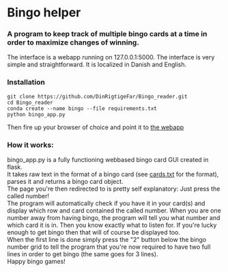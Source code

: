 # Bingo helper

### A program to keep track of multiple bingo cards at a time in order to maximize changes of winning.
The interface is a webapp running on 127.0.0.1:5000. The interface is very simple and straightforward. It is localized in Danish and English.
 <br>

### Installation
```
git clone https://github.com/DinRigtigeFar/Bingo_reader.git
cd Bingo_reader
conda create --name bingo --file requirements.txt
python bingo_app.py
```
Then fire up your browser of choice and point it to [the webapp](127.0.0.1:5000)

### How it works: <br>
bingo_app.py is a fully functioning webbased bingo card GUI created in flask. <br>
It takes raw text in the format of a bingo card (see [cards.txt](https://github.com/DinRigtigeFar/Bingo_reader/blob/master/cards.txt) for the format), parses it and returns a bingo card object.
<br>
The page you're then redirected to is pretty self explanatory: Just press the called number!
<br>
The program will automatically check if you have it in your card(s) and display which row and card contained the called number. When you are one number away from having bingo, the program will tell you what number and which card it is in. Then you know exactly what to listen for. If you're lucky enough to get bingo then that will of course be displayed too.
<br>
When the first line is done simply press the "2" button below the bingo number grid to tell the program that you're now required to have two full lines in order to get bingo (the same goes for 3 lines).
<br>
Happy bingo games!
